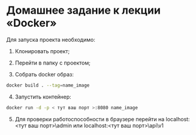 # Домашнее задание к лекции «Docker»


Для запуска проекта необходимо:

1. Клонировать проект;

2. Перейти в папку с проектом;

3. Собрать docker образ:

```bash
docker build . --tag=name_image
```
4. Запустить контейнер:

```bash
docker run -d -p < тут ваш порт >:8080 name_image
```
5. Для проверки работоспособности в браузере перейти на localhost:<тут ваш порт>\admin или localhost:<тут ваш порт>\api\v1
